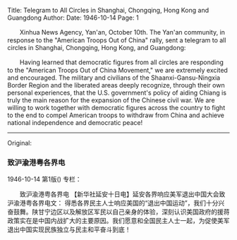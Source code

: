 Title: Telegram to All Circles in Shanghai, Chongqing, Hong Kong and Guangdong
Author:
Date: 1946-10-14
Page: 1

　　Xinhua News Agency, Yan'an, October 10th. The Yan'an community, in response to the "American Troops Out of China" rally, sent a telegram to all circles in Shanghai, Chongqing, Hong Kong, and Guangdong:

　　Having learned that democratic figures from all circles are responding to the "American Troops Out of China Movement," we are extremely excited and encouraged. The military and civilians of the Shaanxi-Gansu-Ningxia Border Region and the liberated areas deeply recognize, through their own personal experiences, that the U.S. government's policy of aiding Chiang is truly the main reason for the expansion of the Chinese civil war. We are willing to work together with democratic figures across the country to fight to the end to compel American troops to withdraw from China and achieve national independence and democratic peace!



<hr /> 

Original: 


### 致沪渝港粤各界电

1946-10-14
第1版()
专栏：

　　致沪渝港粤各界电
    【新华社延安十日电】延安各界响应美军退出中国大会致沪渝港粤各界电文：
    得悉各界民主人士响应美国的“退出中国运动”，我们十分兴奋鼓舞。陕甘宁边区以及解放区军民以自己亲身的体验，深刻认识美国政府的援蒋政策实在是中国内战扩大的主要原因。我们愿意和全国民主人士一起，为促使美军退出中国实现民族独立与民主和平奋斗到底！
